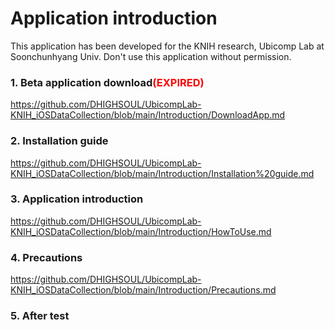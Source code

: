 # Application introduction
This application has been developed for the KNIH research, Ubicomp Lab at Soonchunhyang Univ.
Don't use this application without permission.

### 1. Beta application download<span style="color:red">(EXPIRED)</span>
https://github.com/DHIGHSOUL/UbicompLab-KNIH_iOSDataCollection/blob/main/Introduction/DownloadApp.md
### 2. Installation guide
https://github.com/DHIGHSOUL/UbicompLab-KNIH_iOSDataCollection/blob/main/Introduction/Installation%20guide.md
### 3. Application introduction
https://github.com/DHIGHSOUL/UbicompLab-KNIH_iOSDataCollection/blob/main/Introduction/HowToUse.md
### 4. Precautions
https://github.com/DHIGHSOUL/UbicompLab-KNIH_iOSDataCollection/blob/main/Introduction/Precautions.md
### 5. After test
